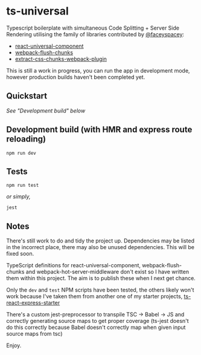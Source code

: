 # ts-universal

Typescript boilerplate with simultaneous Code Splitting + Server Side Rendering utilising the 
family of libraries contributed by [@faceyspacey]:

- [react-universal-component]
- [webpack-flush-chunks]
- [extract-css-chunks-webpack-plugin]

This is still a work in progress, you can run the app in development mode, however production 
builds haven't been completed yet.

## Quickstart

_See "Development build" below_
    
## Development build (with HMR and express route reloading)

    npm run dev
    
## Tests

    npm run test

_or simply,_

    jest

## Notes

There's still work to do and tidy the project up. Dependencies may be listed in the incorrect 
place, there may also be unused dependencies. This will be fixed soon.

TypeScript definitions for react-universal-component, webpack-flush-chunks and 
webpack-hot-server-middleware don't exist so I have written them within this project. The aim is 
to publish these when I next get chance.

Only the `dev` and `test` NPM scripts have been tested, the others likely won't work because I've
 taken them from another one of my starter projects, [ts-react-express-starter]

There's a custom jest-preprocessor to transpile TSC -> Babel -> JS and correctly generating 
source maps to get proper coverage (ts-jest doesn't do this correctly because Babel doesn't 
correctly map when given input source maps from tsc) 

Enjoy.

[@faceyspacey]: https://github.com/faceyspacey/
[react-universal-component]: https://github.com/faceyspacey/react-universal-component
[webpack-flush-chunks]: https://github.com/faceyspacey/webpack-flush-chunks
[extract-css-chunks-webpack-plugin]: https://github.com/faceyspacey/extract-css-chunks-webpack-plugin
[ts-react-express-starter]: https://github.com/dan-j/ts-react-express-starter
